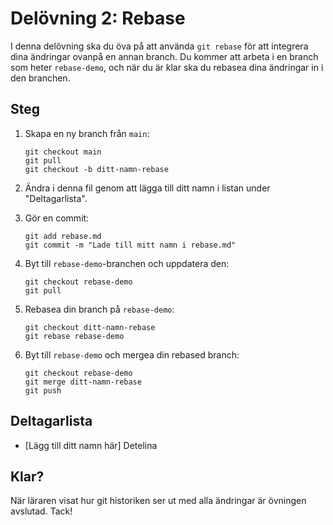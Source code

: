 # Delövning 2: Rebase

I denna delövning ska du öva på att använda `git rebase` för att integrera dina ändringar ovanpå en annan branch. Du kommer att arbeta i en branch som heter `rebase-demo`, och när du är klar ska du rebasea dina ändringar in i den branchen.

## Steg

1. Skapa en ny branch från `main`:
   ```
   git checkout main
   git pull
   git checkout -b ditt-namn-rebase
   ```

2. Ändra i denna fil genom att lägga till ditt namn i listan under "Deltagarlista".

3. Gör en commit:
   ```
   git add rebase.md
   git commit -m "Lade till mitt namn i rebase.md"
   ```

4. Byt till `rebase-demo`-branchen och uppdatera den:
   ```
   git checkout rebase-demo
   git pull
   ```

5. Rebasea din branch på `rebase-demo`:
   ```
   git checkout ditt-namn-rebase
   git rebase rebase-demo
   ```

6. Byt till `rebase-demo` och mergea din rebased branch:
   ```
   git checkout rebase-demo
   git merge ditt-namn-rebase
   git push
   ```

## Deltagarlista

- [Lägg till ditt namn här]
Detelina

## Klar?

När läraren visat hur git historiken ser ut med alla ändringar är övningen avslutad. Tack!
